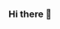 ### Hi there 👋

<!--
**BarJames12/BarJames12** is a ✨ _special_ ✨ repository because its `README.md` (this file) appears on your GitHub profile.

Hello ,
I'm Bar James 
Graduate of the Full Stack Web Development course at John Bryce academy.
Skilled in :
- HTML, CSS ,Sass
- jQuery
- JavaScript, TypeScript
- Angular, React 
- NodeJS, PHP
- MySQL ,MongoDB
- Git and GitHub


I have an independent learning ability , is fully motivated and has a high work ethic.
Sociable and integrates great within a team, and a strong desire to develop in the workplace and learn.
Love coding and I have passion to learn and expolre new technologies.

Please feel free to connect through this profile, via email or LinkedIn:
barjames7@gmail.com 
LinkedIn: www.linkedin.com/in/bar-james

Personal protfolio: https://barjames.herokuapp.com
